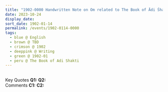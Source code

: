 ```yaml
---
title: "1902-0000 Handwritten Note on Om related to The Book of Ādi Śhakti, Chapter 1"
date: 2023-10-24
display_date: 
sort_date: 1902-01-14
permalink: /events/1902-0114-0000
tags:
  - blue @ English
  - brown @ TBD
  - crimson @ 1902
  - deeppink @ Writing
  - green @ 1902-01
  - peru @ The Book of Adi Shakti
---
```


<br>

<wave-list>
  <list-title color="DarkSeaGreen" width="55">Key Quotes</list-title>
  <list-item color="BlanchedAlmond" width="280"><b>Q1:</b> <i></i></list-item>
  <list-item color="Lavender" width="280"><b>Q2:</b> <i></i></list-item>
</wave-list>

<br>

<wave-list>
  <list-title color="DarkSeaGreen" width="55">Comments</list-title>
  <list-item color="BlanchedAlmond" width="280"><b>C1:</b> <i></i></list-item>
  <list-item color="Lavender" width="280"><b>C2:</b> <i></i></list-item>
</wave-list>